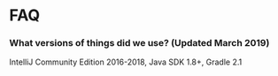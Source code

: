 # FAQ


### What versions of things did we use? (Updated March 2019)

IntelliJ Community Edition 2016-2018, Java SDK 1.8+, Gradle 2.1
